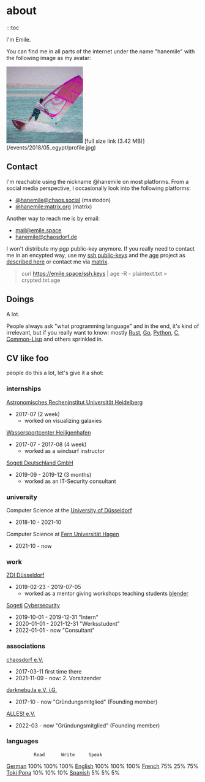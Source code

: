 # about

:::toc

I'm Emile.

You can find me in all parts of the internet under the name "hanemile" with the following image as my avatar:

<img style="height: 200px" src="./profile_dither.png">
[full size link (3.42 MB)](/events/2018/05_egypt/profile.jpg)

## Contact

I'm reachable using the nickname @hanemile on most platforms. From a social media perspective, I occasionally look into the following platforms:

- [@hanemile@chaos.social](https://chaos.social/@hanemile) (mastodon)
- [@hanemile:matrix.org](https://matrix.to/#/@hanemile:matrix.org) (matrix)

Another way to reach me is by email:

- [mail@emile.space](mailto:hanemile@emile.space)
- [hanemile@chaosdorf.de](mailto:hanemile@chaosdorf.de)

I won't distribute my pgp public-key anymore. If you really need to contact me in an encypted way, use my [ssh public-keys](/ssh.keys) and the [age](https://github.com/FiloSottile/age) project as [described here](https://github.com/FiloSottile/age#ssh-keys) or contact me via [matrix](https://matrix.to/#/@hanemile:matrix.org).

> curl https://emile.space/ssh.keys | age -R - plaintext.txt > crypted.txt.age

## Doings

A lot.

People always ask "what programming language" and in the end, it's kind of irrelevant, but if you really want to know: mostly [Rust](https://www.rust-lang.org), [Go](https://go.dev), [Python](https://www.python.org), [C](https://en.wikipedia.org/wiki/C_(programming_language)), [Common-Lisp](https://lisp-lang.org) and others sprinkled in.

## CV like foo

people do this a lot, let's give it a shot:

### internships

[Astronomisches Recheninstitut Universität Heidelberg](https://www.physi.uni-heidelberg.de)
  - 2017-07 (2 week)
    - worked on visualizing galaxies

[Wassersportcenter Heiligenhafen](https://www.wassersportcenter-heiligenhafen.de)
  - 2017-07 - 2017-08 (4 week)
    - worked as a windsurf instructor

[Sogeti Deutschland GmbH](https://sogeti.de)
  - 2019-09 - 2019-12 (3 months)
    - worked as an IT-Security consultant

### university

Computer Science at the [University of Düsseldorf](https://hhu.de)
  - 2018-10 - 2021-10

Computer Science at [Fern Universität Hagen](https://www.fernuni-hagen.de)
  - 2021-10 - now

### work

[ZDI Düsseldorf](https://www.mint-duesseldorf.de/zdi-in-duesseldorf/)
  - 2019-02-23 - 2019-07-05
    - worked as a mentor giving workshops teaching students [blender](https://blender.org)

[Sogeti](https://www.sogeti.de) [Cybersecurity](https://www.sogeti.de/dienstleistungen/cybersecurity/)
  - 2019-10-01 - 2019-12-31   "Intern"
  - 2020-01-01 - 2021-12-31   "Werksstudent"
  - 2022-01-01 - now          "Consultant"

### associations

[chaosdorf e.V.](https://chaosdorf.de)
  - 2017-03-11          first time there
  - 2021-11-09 - now:   2. Vorsitzender

[darknebu.la e.V. i.G.](https://darknebu.la)
  - 2017-10 - now          "Gründungsmitglied" (Founding member)

[ALLES! e.V.](https://github.com/allesctf)
  - 2022-03 - now          "Gründungsmitglied" (Founding member)

### languages

              Read      Write     Speak
[German](https://en.wikipedia.org/wiki/German_language)      100%      100%      100%
[English](https://en.wikipedia.org/wiki/English_language)     100%      100%      100%
[French](https://en.wikipedia.org/wiki/French_language)       75%       25%       75%
[Toki Pona](/projects/toki-pona/)    10%       10%       10%
[Spanish](https://en.wikipedia.org/wiki/Spanish_language)       5%        5%        5%
